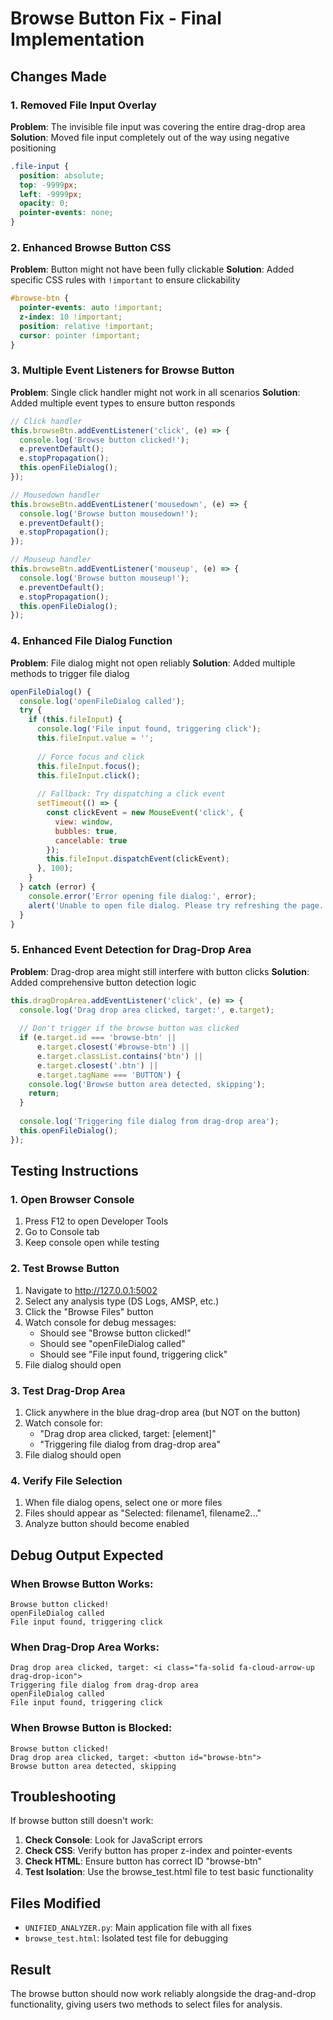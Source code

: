 # Browse Button Fix - Final Implementation

## Changes Made

### 1. Removed File Input Overlay
**Problem**: The invisible file input was covering the entire drag-drop area
**Solution**: Moved file input completely out of the way using negative positioning

```css
.file-input {
  position: absolute;
  top: -9999px;
  left: -9999px;
  opacity: 0;
  pointer-events: none;
}
```

### 2. Enhanced Browse Button CSS
**Problem**: Button might not have been fully clickable
**Solution**: Added specific CSS rules with `!important` to ensure clickability

```css
#browse-btn {
  pointer-events: auto !important;
  z-index: 10 !important;
  position: relative !important;
  cursor: pointer !important;
}
```

### 3. Multiple Event Listeners for Browse Button
**Problem**: Single click handler might not work in all scenarios
**Solution**: Added multiple event types to ensure button responds

```javascript
// Click handler
this.browseBtn.addEventListener('click', (e) => {
  console.log('Browse button clicked!');
  e.preventDefault();
  e.stopPropagation();
  this.openFileDialog();
});

// Mousedown handler
this.browseBtn.addEventListener('mousedown', (e) => {
  console.log('Browse button mousedown!');
  e.preventDefault();
  e.stopPropagation();
});

// Mouseup handler  
this.browseBtn.addEventListener('mouseup', (e) => {
  console.log('Browse button mouseup!');
  e.preventDefault();
  e.stopPropagation();
  this.openFileDialog();
});
```

### 4. Enhanced File Dialog Function
**Problem**: File dialog might not open reliably
**Solution**: Added multiple methods to trigger file dialog

```javascript
openFileDialog() {
  console.log('openFileDialog called');
  try {
    if (this.fileInput) {
      console.log('File input found, triggering click');
      this.fileInput.value = '';
      
      // Force focus and click
      this.fileInput.focus();
      this.fileInput.click();
      
      // Fallback: Try dispatching a click event
      setTimeout(() => {
        const clickEvent = new MouseEvent('click', {
          view: window,
          bubbles: true,
          cancelable: true
        });
        this.fileInput.dispatchEvent(clickEvent);
      }, 100);
    }
  } catch (error) {
    console.error('Error opening file dialog:', error);
    alert('Unable to open file dialog. Please try refreshing the page.');
  }
}
```

### 5. Enhanced Event Detection for Drag-Drop Area
**Problem**: Drag-drop area might still interfere with button clicks
**Solution**: Added comprehensive button detection logic

```javascript
this.dragDropArea.addEventListener('click', (e) => {
  console.log('Drag drop area clicked, target:', e.target);
  
  // Don't trigger if the browse button was clicked
  if (e.target.id === 'browse-btn' || 
      e.target.closest('#browse-btn') || 
      e.target.classList.contains('btn') ||
      e.target.closest('.btn') ||
      e.target.tagName === 'BUTTON') {
    console.log('Browse button area detected, skipping');
    return;
  }
  
  console.log('Triggering file dialog from drag-drop area');
  this.openFileDialog();
});
```

## Testing Instructions

### 1. Open Browser Console
1. Press F12 to open Developer Tools
2. Go to Console tab
3. Keep console open while testing

### 2. Test Browse Button
1. Navigate to http://127.0.0.1:5002
2. Select any analysis type (DS Logs, AMSP, etc.)
3. Click the "Browse Files" button
4. Watch console for debug messages:
   - Should see "Browse button clicked!"
   - Should see "openFileDialog called"
   - Should see "File input found, triggering click"
5. File dialog should open

### 3. Test Drag-Drop Area
1. Click anywhere in the blue drag-drop area (but NOT on the button)
2. Watch console for:
   - "Drag drop area clicked, target: [element]"
   - "Triggering file dialog from drag-drop area"
3. File dialog should open

### 4. Verify File Selection
1. When file dialog opens, select one or more files
2. Files should appear as "Selected: filename1, filename2..."
3. Analyze button should become enabled

## Debug Output Expected

### When Browse Button Works:
```
Browse button clicked!
openFileDialog called
File input found, triggering click
```

### When Drag-Drop Area Works:
```
Drag drop area clicked, target: <i class="fa-solid fa-cloud-arrow-up drag-drop-icon">
Triggering file dialog from drag-drop area
openFileDialog called
File input found, triggering click
```

### When Browse Button is Blocked:
```
Browse button clicked!
Drag drop area clicked, target: <button id="browse-btn">
Browse button area detected, skipping
```

## Troubleshooting

If browse button still doesn't work:

1. **Check Console**: Look for JavaScript errors
2. **Check CSS**: Verify button has proper z-index and pointer-events
3. **Check HTML**: Ensure button has correct ID "browse-btn"
4. **Test Isolation**: Use the browse_test.html file to test basic functionality

## Files Modified
- `UNIFIED_ANALYZER.py`: Main application file with all fixes
- `browse_test.html`: Isolated test file for debugging

## Result
The browse button should now work reliably alongside the drag-and-drop functionality, giving users two methods to select files for analysis.
